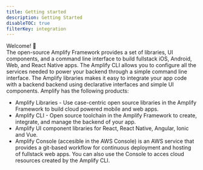 ```yaml
---
title: Getting started
description: Getting Started
disableTOC: true
filterKey: integration
---
```


Welcome! 🎸 <br/>
The open-source Amplify Framework provides a set of libraries, UI components, and a command line interface to build fullstack iOS, Android, Web, and React Native apps. The Amplify CLI allows you to configure all the services needed to power your backend through a simple command line interface. The Amplify libraries makes it easy to integrate your app code with a backend backend using declarative interfaces and simple UI components. Amplify has the following products:

- Amplify Libraries - Use case-centric open source libraries in the Amplify Framework to build cloud powered mobile and web apps.
- Amplify CLI - Open source toolchain in the Amplify Framework to create, integrate, and manage the backend of your app.
- Amplify UI component libraries for React, React Native, Angular, Ionic and Vue.
- Amplify Console (accesible in the AWS Console) is an AWS service that provides a git-based workflow for continuous deployment and hosting of fullstack web apps. You can also use the Console to acces cloud resources created by the Amplify CLI.

<inline-fragment integration="react" src="~/fragments/react.md"></inline-fragment>
<inline-fragment integration="react-native" src="~/fragments/reactnative.md"></inline-fragment>
<inline-fragment integration="android" src="~/fragments/android.md"></inline-fragment>
<inline-fragment integration="ios" src="~/fragments/ios.md"></inline-fragment>
<inline-fragment integration="angular" src="~/fragments/web.md"></inline-fragment>
<inline-fragment integration="ionic" src="~/fragments/web.md"></inline-fragment>
<inline-fragment integration="vue" src="~/fragments/web.md"></inline-fragment>
<inline-fragment integration="js" src="~/fragments/web.md"></inline-fragment>
